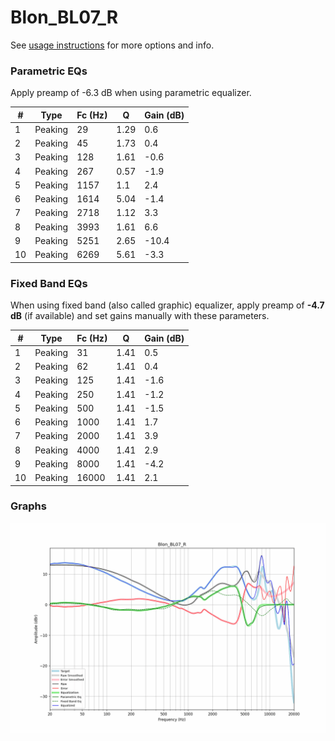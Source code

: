 # Blon_BL07_R
See [usage instructions](https://github.com/jaakkopasanen/AutoEq#usage) for more options and info.

### Parametric EQs
Apply preamp of -6.3 dB when using parametric equalizer.

|   # | Type    |   Fc (Hz) |    Q |   Gain (dB) |
|-----|---------|-----------|------|-------------|
|   1 | Peaking |        29 | 1.29 |         0.6 |
|   2 | Peaking |        45 | 1.73 |         0.4 |
|   3 | Peaking |       128 | 1.61 |        -0.6 |
|   4 | Peaking |       267 | 0.57 |        -1.9 |
|   5 | Peaking |      1157 | 1.1  |         2.4 |
|   6 | Peaking |      1614 | 5.04 |        -1.4 |
|   7 | Peaking |      2718 | 1.12 |         3.3 |
|   8 | Peaking |      3993 | 1.61 |         6.6 |
|   9 | Peaking |      5251 | 2.65 |       -10.4 |
|  10 | Peaking |      6269 | 5.61 |        -3.3 |

### Fixed Band EQs
When using fixed band (also called graphic) equalizer, apply preamp of **-4.7 dB** (if available) and set gains manually with these parameters.

|   # | Type    |   Fc (Hz) |    Q |   Gain (dB) |
|-----|---------|-----------|------|-------------|
|   1 | Peaking |        31 | 1.41 |         0.5 |
|   2 | Peaking |        62 | 1.41 |         0.4 |
|   3 | Peaking |       125 | 1.41 |        -1.6 |
|   4 | Peaking |       250 | 1.41 |        -1.2 |
|   5 | Peaking |       500 | 1.41 |        -1.5 |
|   6 | Peaking |      1000 | 1.41 |         1.7 |
|   7 | Peaking |      2000 | 1.41 |         3.9 |
|   8 | Peaking |      4000 | 1.41 |         2.9 |
|   9 | Peaking |      8000 | 1.41 |        -4.2 |
|  10 | Peaking |     16000 | 1.41 |         2.1 |

### Graphs
![](./Blon_BL07_R.png)
